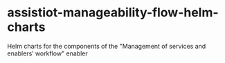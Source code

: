 # assistiot-manageability-flow-helm-charts
Helm charts for the components of the "Management of services and enablers’ workflow" enabler

